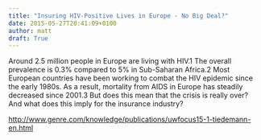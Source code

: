 ```yaml
---
title: "Insuring HIV-Positive Lives in Europe - No Big Deal?"
date: 2015-05-27T20:41:09+0100
author: matt
draft: True
---
```

Around 2.5 million people in Europe are living with HIV.1 The overall prevalence is 0.3% compared to 5% in Sub-Saharan Africa.2 Most European countries have been working to combat the HIV epidemic since the early 1980s. As a result, mortality from AIDS in Europe has steadily decreased since 2001.3 But does this mean that the crisis is really over? And what does this imply for the insurance industry?

http://www.genre.com/knowledge/publications/uwfocus15-1-tiedemann-en.html
